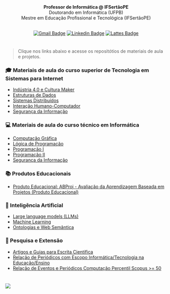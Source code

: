 
<div align="center" width="100%">
<b>Professor de Informática @ IFSertãoPE</b><br/>
Doutorando em Informática (UFPB)<br>
Mestre em Educação Profissional e Tecnológica (IFSertãoPE)<br><br>

[![Gmail Badge](https://img.shields.io/badge/-Gmail-red?style=flat-square&logo=gmail&logoColor=white&link=mailto:heraldo.junior@ifsertao-pe.edu.br)](mailto:heraldo.junior@ifsertao-pe.edu.br)
[![Linkedin Badge](https://img.shields.io/badge/-LinkedIn-blue?style=flat-square&logo=Linkedin&logoColor=white&link=https://www.linkedin.com/in/heraldolimajr/)](https://www.linkedin.com/in/heraldolimajr/)
[![Lattes Badge](https://img.shields.io/badge/-Lattes-gray?style=flat-square&logo=GitBook&logoColor=white&link=http://lattes.cnpq.br/2480236969475924)](http://lattes.cnpq.br/2480236969475924)
<h1 align="center"></h1>
</div>

> Clique nos links abaixo e acesse os repositótios de materiais de aula e projetos.

### :mortar_board: Materiais de aula do curso superior de Tecnologia em Sistemas para Internet
- [Indústria 4.0 e Cultura Maker](https://github.com/heraldolimajr/Ind-stria-4.0-e-Cultura-Maker)
- [Estruturas de Dados](https://github.com/heraldolimajr/EstruturasDeDados)
- [Sistemas Distribuídos](https://github.com/heraldolimajr/SistemasDistribuidos)
- [Interação Humano-Computador](https://github.com/heraldolimajr/ihc)
- [Segurança da Informação](https://github.com/heraldolimajr/SegurancaDaInformacaoSuperior)

### :computer: Materiais de aula do curso técnico em Informática
- [Computação Gráfica](https://github.com/heraldolimajr/ComputacaoGrafica)
- [Lógica de Programação](https://github.com/heraldolimajr/logicaDeProgramacao)
- [Programação I](https://github.com/heraldolimajr/Programacao1)
- [Programação II](#)
- [Segurança da Informação](https://github.com/heraldolimajr/SegurancaDaInformacaoMedio)

### :books: Produtos Educacionais
- [Produto Educacional: ABProj - Avaliação da Aprendizagem Baseada em Projetos (Produto Educacional)](https://github.com/heraldolimajr/abproj)

### 🤖 Inteligência Artificial
- [Large language models (LLMs)](https://github.com/heraldolimajr/Large-Language-Models)  
- [Machine Learning](https://github.com/heraldolimajr/Machine-Learning)
- [Ontologias e Web Semântica](https://github.com/heraldolimajr/Ontologias-e-Web-Semantica)

### :mag_right: Pesquisa e Extensão
- [Artigos e Guias para Escrita Científica](https://github.com/heraldolimajr/Metodologia-Cient-fica)
- [Relação de Periódicos com Escopo Informática/Tecnologia na Educação/Ensino](http://abre.ai/periodicos-informatica-educacao)
- [Relação de Eventos e Periódicos Computação Percentil Scopus >= 50](https://ppgcc.github.io/discentesPPGCC/pt-BR/qualis/)


<h1></h1>
<img src="https://visitor-badge.laobi.icu/badge?page_id=heraldolimajr.heraldolimajr&"/>



